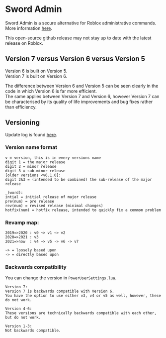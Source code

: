 # Sword Admin
Sword Admin is a secure alternative for Roblox administrative commands.
 More information [here](https://devforum.roblox.com/t/sword-admin-commands/1553323).

This open-source github release may not stay up to date with the latest release on Roblox.


## Version 7 versus Version 6 versus Version 5
Version 6 is built on Version 5.
<br>
Version 7 is built on Version 6.

The difference between Version 6 and Version 5 can be seen clearly in the code in which Version 6 is far more efficient.
<br>
The same applies between Version 7 and Version 6, however Version 7 can be characterised by its quality of life improvements and bug fixes rather than efficiency. 

## Versioning
Update log is found [here](https://devforum.roblox.com/t/sword-admin-commands/1553323).

### Version name format
```
v = version, this is in every versions name
digit 1 = the major release
digit 2 = minor release
digit 3 = sub-minor release
[older versions <v6.1.0]: 
digit 2&3 = (intended to be combined) the sub-release of the major release

_(word):
intial = initial release of major release
pre(num) = pre release
rev(num) = revised release (minimal changes)
hotfix(num) = hotfix release, intended to quickly fix a common problem
```

### Revamp map:
```
2019=>2020 : v0 ~> v1 ~> v2
2020=>2021 : v3
2021=>now  : v4 ~> v5 -> v6 -> v7

~> = loosely based upon
-> = directly based upon
```
### Backwards compatibility 
You can change the version in `PowerUserSettings.lua`. 
```
Version 7:
Version 7 is backwards compatible with Version 6.
You have the option to use either v3, v4 or v5 as well, however, these do not work.

Version 4-6:
These versions are technically backwards compatible with each other, but do not work.

Version 1-3:
Not backwards compatible.
```
